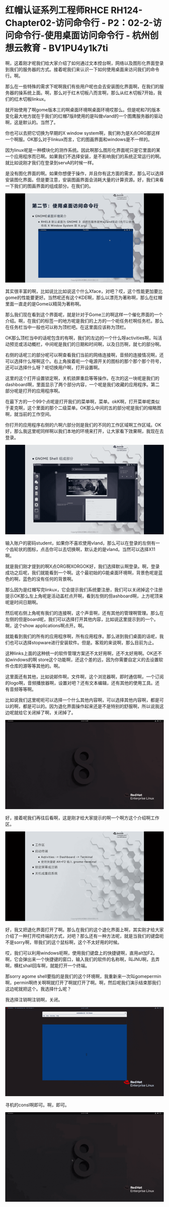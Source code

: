 # 红帽认证系列工程师RHCE RH124-Chapter02-访问命令行 - P2：02-2-访问命令行-使用桌面访问命令行 - 杭州创想云教育 - BV1PU4y1k7ti

啊，这着刚才呢我们给大家介绍了如何通过文本控台啊，网络以及图形化界面登录到我们的服务器的方式。接着呢我们来认识一下如何使用桌面来访问我们的命令行。啊。

那么在一些特殊的需求下呢啊我们有些用户呢也会去安装图化界面啊，在我们的服务器的操系统上面。啊，那么对于红木切板八而言啊，那么从红木切板7开始，我们的红木切板linkux。

就开始使用了啊gome版本三的啊桌面环境啊桌面环境哎那么。但是呢和7的版本变化最大地方就在于我们的红帽7版8使用的是叫做vland的一个图鹰服务器的驱动啊，这是默认的。当然了。

你也可以去把它切换为早期的X window system啊，我们称为是X点ORG那这样一个啊服。OK那么对于linkux而言，它的图画界面和windows是不一样的。

因为linux呢是一种模块化的测作系统。因此啊那么图形化界面呢只是它里面的某一个应用程序而已啊。如果我们不选择安装，是不影响我们的系统正常运行的啊。就比如说刚才我们在登录到servA的时候一样。

是没有图化界面的啊。如果你想便于操作，并且你有这方面的需求，那么可以选择安装图化界面。但是要注意，安装图画界面会消耗大量的计算资源。好，我们来看一下我们的图画界面的组成部分。在我们的。



![](img/549112ae23b0a644090c8ff022c5ff0c_1.png)

其实很丰富的啊，比如说比比如说这个什么Xface，对吧？哎，这个性能更加要比gome的性能要更好。当然呢还有这个KDE啊，那么以漂亮为著称啊，那么在红帽里面一直走的是Gome以精简为著称啊。

那么我们现在看到这个界面呢，就是针对于Gome三的啊这样一个催化界面的一个介绍。啊，在我们的标签一的地方呢是我们的上方的一个呃任务栏啊任务栏。那么在任务栏当中一般也可以称为顶栏吧。在这里面应该称为顶栏。

OK那么顶栏当中的话呢包含的有啊，我们的左边的一个什么呀activities啊，叫活动预览或活动概栏，中间呢是我们的日期和时间啊，以及日历啊，就七的部分啊。

右侧的话呢三的部分呢可以啊查看我们当前的网络连接啊，音频的连接情况啊，还可以选择什么呀啊这个。右上角挨着呃一个电源开关的图标的那个那个那个符号，还可以选择什么呀？呃切换用户啊，打开设置啊。

这里的这个打开设置锁定啊，关机锁屏重启等等操作。在次的这一块呢是我们的dashboard啊，里面显示了两个部分内容，一个呢是我们收藏的应用程序。第二部分呢是打开的应用程序啊。

在最下方的一个99个点呢是打开我们的菜单啊，菜单。okK啊，打开菜单呢类似于麦克啊，这个里面的那个二级菜单。OK那么中间的五的部分呢是我们的缩略图啊，就当前的工作空间。

你打开的应用程序右侧的六啊六部分则是我们的不同的工作区域啊工作区域。OK好，那么我这里呢同样啊以我们本地的环境来打开，让大家看下效果啊，我现在去登录。



![](img/549112ae23b0a644090c8ff022c5ff0c_3.png)

输入账户的密码student，如果你不喜欢使用vland，那么可以在登录的左侧有一个齿轮状的图标，点击你可以去切换啊，默认走的是vland。当然可以选择X11啊。

就是我们刚才提到的啊X点ORG啊XORGOK好，我们选择默认啊登录。啊，登录成功之后呢，我们就能看到一个啊。这个最初始的G能桌面环境啊，背景色呢是蓝色的啊，蓝色的没有任何的背景啊。

那么因为是红帽写完linkux，它会提示我们系统要注册，我们可以关闭掉这个注册提示OK那么左上角呢是活动盖栏点开啊，看到左侧的但ashboard啊，上方呢顶来呢是时间日期啊。

然后呢右侧上角呢有我们的连接啊，这个声音啊，还有其他的管理啊管理。那么在左侧的但是board呢，我们可以选择打开其他内容，比如说这里提示到的一个。啊，这个show applications啊点开。啊。

就能看到我们的所有的应用程序啊，所有应用程序。那么进到我们桌面的话呢，我们也可以选择stopware进行安装软件。但是。客观的来说啊，那么目前为止。

这种links上面的这种统一的软件管理方案还不太好用啊，还不太好用啊。OK还不如windows的啊 store这个功能啊，还这个差的远，因为你需要自定义的去设置软件仓库的源等等其他的。啊。

这里面还有其他，比如说邮件啊，文件啊，这个浏览器啊，即时通信啊，一个订阅的logo啊，音频播放器啊，设置对吧？还有文本编辑，还有其他的使用工具。还有音频等等啊。

比如说我们这里呢呃可以选择一个什么其他内容啊，可以选择其他内容啊，都是可以的啊，都是可以的。因为退化界面操作起来还是不是特别的舒服啊，所以说我这边呢就给它关闭掉了啊，关闭掉了。



![](img/549112ae23b0a644090c8ff022c5ff0c_5.png)

好，接着呢我们再往后看啊，这是刚才给大家提示的啊一个啊方这个介绍啊工作区。

![](img/549112ae23b0a644090c8ff022c5ff0c_7.png)

好，我又把退化界面打开了啊。那么在我们的这个退化界面上啊，其实刚才给大家介绍了一种打开哎终端的方式，对吧？那么还有一种方法呢，就是当我们的键盘呃不是sorry啊，带我们的这个鼠标啊，这个不太好用的时候。

哎，我们可以利用windows呃啊，使用我们键盘上的快捷键啊，直用alt加F2。啊，它会弹出来一个快捷键的窗口，输入我们的软件的名称啊，叫JNU啊，去弄啊，横杠shall回车啊，就能打开一个终端。

那sorry agome shell要指的是我们的这个环境啊，我重新来一次叫gomepermin啊，permin啊终关啊啊就打开了啊就打开了啊。啊，然后呢我们演示结束那我们这边呢就把这个。我选择什么呢？

我选择注销啊注销啊，关闭。

![](img/549112ae23b0a644090c8ff022c5ff0c_9.png)

寻机的consl啊即可。啊，即可。

![](img/549112ae23b0a644090c8ff022c5ff0c_11.png)